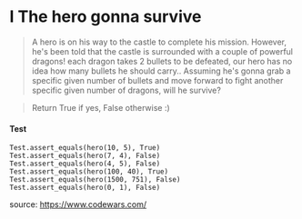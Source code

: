 # I The hero gonna survive

> A hero is on his way to the castle to complete his mission. However, he's been told that the castle is surrounded with a couple of powerful dragons! each dragon takes 2 bullets to be defeated, our hero has no idea how many bullets he should carry.. Assuming he's gonna grab a specific given number of bullets and move forward to fight another specific given number of dragons, will he survive?

> Return True if yes, False otherwise :)

#### Test

```
Test.assert_equals(hero(10, 5), True)
Test.assert_equals(hero(7, 4), False)
Test.assert_equals(hero(4, 5), False)
Test.assert_equals(hero(100, 40), True)
Test.assert_equals(hero(1500, 751), False)
Test.assert_equals(hero(0, 1), False)
```

source: https://www.codewars.com/